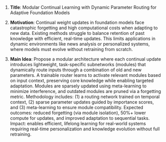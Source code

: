 1. **Title**: Modular Continual Learning with Dynamic Parameter Routing for Adaptive Foundation Models  

2. **Motivation**: Continual weight updates in foundation models face catastrophic forgetting and high computational costs when adapting to new data. Existing methods struggle to balance retention of past knowledge with efficient, real-time updates. This limits applications in dynamic environments like news analysis or personalized systems, where models must evolve without retraining from scratch.  

3. **Main Idea**: Propose a modular architecture where each continual update introduces lightweight, task-specific subnetworks (modules) that dynamically route inputs through a combination of old and new parameters. A trainable router learns to activate relevant modules based on input context, preserving core knowledge while enabling targeted adaptation. Modules are sparsely updated using meta-learning to minimize interference, and outdated modules are pruned via a forgetting metric. Methodology includes: (1) a routing network trained on temporal context, (2) sparse parameter updates guided by importance scores, and (3) meta-learning to ensure module compatibility. Expected outcomes: reduced forgetting (via module isolation), 50%+ lower compute for updates, and improved adaptation to sequential tasks. Impact: enables efficient, lifelong learning for real-world systems requiring real-time personalization and knowledge evolution without full retraining.